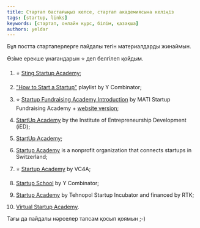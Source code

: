 ```yaml
---
title: Стартап бастағыңыз келсе, стартап академиясына келіңіз
tags: [startup, links]
keywords: [стартап, онлайн курс, білім, қазақша]
authors: yeldar
---
```


Бұл постта стартаперлерге пайдалы тегін материалдарды жинаймын.

Өзіме ерекше ұнағандарын ⭐️ деп белгілеп қойдым.

1. ⭐️ [Sting Startup Academy](https://www.sting.co/pre-sting/startup-academy);

2. ["How to Start a Startup"](https://www.youtube.com/playlist?list=PL5q_lef6zVkaTY_cT1k7qFNF2TidHCe-1) playlist by Y Combinator;

3. ⭐️ [Startup Fundraising Academy Introduction](https://www.youtube.com/playlist?list=PLLfQRiRcXrlmZUNBK2TbINq6TBWw8pyxk) by MATI Startup Fundraising Academy + [website version](https://academy.startup-israel.org.il/);

4. [StartUp Academy](https://academy.ied.eu/course/startup-academy) by the Institute of Entrepreneurship Development (iED);

5. [StartUp Academy](https://startupacademy.ae/events/);

6. [Startup Academy](https://startup-academy.ch/startups-2/academy/?lang=en) is a nonprofit organization that connects startups in Switzerland;

7. ⭐️ [Startup Academy](https://academy.vc4a.com/) by VC4A;

8. [Startup School](https://www.startupschool.org/) by Y Combinator;

9. [Startup Academy](https://www.startupincubator.ee/en/startupacademy/) by Tehnopol Startup Incubator and financed by RTK;

10. [Virtual Startup Academy](https://www.virtualstartup.academy/).

Тағы да пайдалы нәрселер тапсам қосып қоямын ;-)

